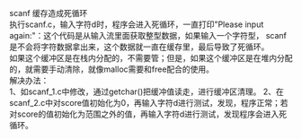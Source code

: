 scanf 缓存造成死循环  
执行scanf.c，输入字符d时，程序会进入死循环，一直打印"Please input again:"：这个代码是从输入流里面获取整型数据，如果输入一个字符型，
scanf是不会将字符数据拿出来，这个数据就一直在缓存里，最后导致了死循环。  
如果这个缓冲区是在栈内分配的，不需要管；但是，如果这个缓冲区是在堆内分配的，就需要手动清除，就像malloc需要和free配合的使用。  
解决办法：  
1、如scanf_1.c中修改，通过getchar()把缓冲值读走，进行缓冲区清理。
2、在scanf_2.c中对score值初始化为0，再输入字符d进行测试，发现，程序正常；若对score的值初始化为范围之外的值，再输入字符d进行测试，发现程序会进入死循环。
